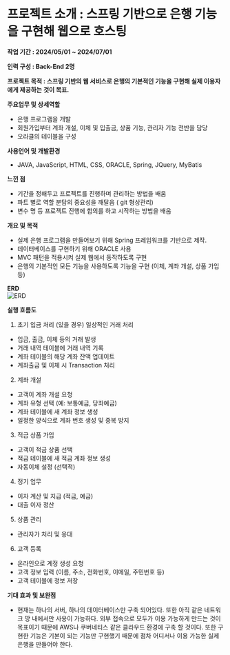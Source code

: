 <h1>프로젝트 소개 : 스프링 기반으로 은행 기능을 구현해 웹으로 호스팅</h1>

<b>작업 기간	: 2024/05/01 ~ 2024/07/01</b>

<b>인력 구성	: Back-End 2명</b>

<b>프로젝트 목적 :	스프링 기반의 웹 서비스로 은행의 기본적인 기능을 구현해 실제 이용자에게 제공하는 것이 목표.</b>

<b>주요업무 및 상세역할	</b>
  - 은행 프로그램을 개발
  - 회원가입부터 계좌 개설, 이체 및 입출금, 상품 기능, 관리자 기능 전반을 담당
  - 오라클의 테이블을 구성 

<b>사용언어 및 개발환경</b>
  - JAVA, JavaScript, HTML, CSS, ORACLE, Spring, JQuery, MyBatis
    
<b>느낀 점</b>
  - 기간을 정해두고 프로젝트를 진행하며 관리하는 방법을 배움
  - 파트 별로 역할 분담의 중요성을 깨달음 ( git 형상관리)
  - 변수 명 등 프로젝트 진행에 합의를 하고 시작하는 방법을 배움

<b>개요 및 목적</b>
  - 실제 은행 프로그램을 만들어보기 위해 Spring 프레임워크를 기반으로 제작. 
  - 데이터베이스를 구현하기 위해 ORACLE 사용
  - MVC 패턴을 적용시켜 실제 웹에서 동작하도록 구현
  - 은행의 기본적인 모든 기능을 사용하도록 기능을 구현 (이체, 계좌 개설, 상품 가입 등)

<b>ERD</b>	 
![ERD](https://github.com/user-attachments/assets/ceac1875-3f57-4f6c-a602-7e593736be1b)

<b>실행 흐름도</b>
1.	초기 입금 처리 (있을 경우) 일상적인 거래 처리 
  -	입금, 출금, 이체 등의 거래 발생
  -	거래 내역 테이블에 거래 내역 기록
  -	계좌 테이블의 해당 계좌 잔액 업데이트
  -	계좌출금 및 이체 시 Transaction 처리
2.	계좌 개설 
  -	고객이 계좌 개설 요청
  -	계좌 유형 선택 (예: 보통예금, 당좌예금)
  -	계좌 테이블에 새 계좌 정보 생성
  -	일정한 양식으로 계좌 번호 생성 및 중복 방지
3.	적금 상품 가입 
  -	고객이 적금 상품 선택
  -	적금 테이블에 새 적금 계좌 정보 생성
  -	자동이체 설정 (선택적)
4.	정기 업무 
  -	이자 계산 및 지급 (적금, 예금)
  -	대출 이자 정산
5.	상품 관리 
  -	관리자가 처리 및 응대
6.	고객 등록 
  -	온라인으로 계정 생성 요청
  -	고객 정보 입력 (이름, 주소, 전화번호, 이메일, 주민번호 등)
  -	고객 테이블에 정보 저장

<b>기대 효과 및 보완점</b>
  - 현재는 하나의 서버, 하나의 데이터베이스만 구축 되어있다. 또한 아직 같은 네트워크 망 내에서만 사용이 가능하다. 외부 접속으로 모두가 이용 가능하게 만드는 것이 목표이기 때문에 AWS나 쿠버네티스 같은 클라우드 환경에 구축 할 것이다. 또한 구현한 기능은 기본이 되는 기능만 구현했기 때문에 점차 어디서나 이용 가능한 실제 은행을 만들어야 한다.
